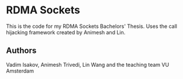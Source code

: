 # RDMA Sockets
This is the code for my RDMA Sockets Bachelors' Thesis.
Uses the call hijacking framework created by Animesh and Lin.

## Authors 
Vadim Isakov, Animesh Trivedi, Lin Wang and the teaching team 
VU Amsterdam 